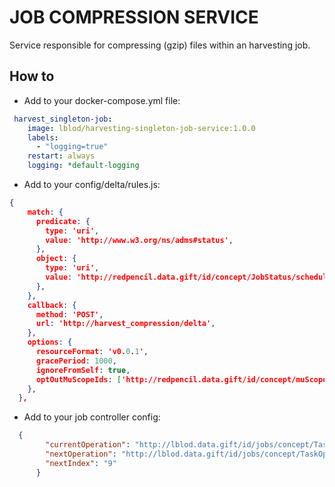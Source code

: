 # JOB COMPRESSION SERVICE

Service responsible for compressing (gzip) files within an harvesting job.

## How to

- Add to your docker-compose.yml file:
```yaml
 harvest_singleton-job:
    image: lblod/harvesting-singleton-job-service:1.0.0
    labels:
      - "logging=true"
    restart: always
    logging: *default-logging
```
- Add to your config/delta/rules.js:
```json
{
    match: {
      predicate: {
        type: 'uri',
        value: 'http://www.w3.org/ns/adms#status',
      },
      object: {
        type: 'uri',
        value: 'http://redpencil.data.gift/id/concept/JobStatus/scheduled',
      },
    },
    callback: {
      method: 'POST',
      url: 'http://harvest_compression/delta',
    },
    options: {
      resourceFormat: 'v0.0.1',
      gracePeriod: 1000,
      ignoreFromSelf: true,
      optOutMuScopeIds: ['http://redpencil.data.gift/id/concept/muScope/deltas/initialSync'],
    },
  },
```
- Add to your job controller config:
```json
  {
        "currentOperation": "http://lblod.data.gift/id/jobs/concept/TaskOperation/checking-urls",
        "nextOperation": "http://lblod.data.gift/id/jobs/concept/TaskOperation/compressFiles",
        "nextIndex": "9"
      }
```
